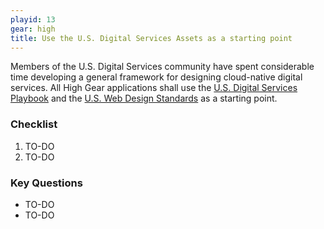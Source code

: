 ```yaml
---
playid: 13
gear: high
title: Use the U.S. Digital Services Assets as a starting point
---
```


Members of the U.S. Digital Services community have spent
considerable time developing a general framework for designing
cloud-native digital services. All High Gear applications shall use
the [U.S. Digital Services Playbook](https://playbook.cio.gov/) and
the [U.S. Web Design
Standards](https://playbook.cio.gov/designstandards/) as a
starting point.

### Checklist
1. TO-DO
2. TO-DO

### Key Questions
- TO-DO
- TO-DO